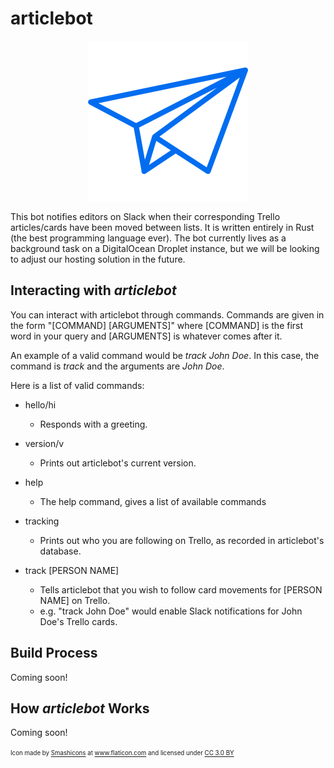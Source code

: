 # articlebot

<p align="center">
  <img src="https://github.com/TritonNews/articlebot/raw/master/icon.png"/>
</p>

This bot notifies editors on Slack when their corresponding Trello articles/cards have been moved between lists. It is written entirely in Rust (the best programming language ever). The bot currently lives as a background task on a DigitalOcean Droplet instance, but we will be looking to adjust our hosting solution in the future.

## Interacting with _articlebot_

You can interact with articlebot through commands. Commands are given in the form "[COMMAND] [ARGUMENTS]" where [COMMAND] is the first word in your query and [ARGUMENTS] is whatever comes after it.

An example of a valid command would be *track _John Doe_*. In this case, the command is *track* and the arguments are *_John Doe_*.

Here is a list of valid commands:

* hello/hi
  - Responds with a greeting.

* version/v
  - Prints out articlebot's current version.

* help
  - The help command, gives a list of available commands

* tracking
  - Prints out who you are following on Trello, as recorded in articlebot's database.

* track [PERSON NAME]
  - Tells articlebot that you wish to follow card movements for [PERSON NAME] on Trello.
  - e.g. "track John Doe" would enable Slack notifications for John Doe's Trello cards.

## Build Process

Coming soon!

## How _articlebot_ Works

Coming soon!

<sup><sub>Icon made by <a href="https://www.flaticon.com/authors/smashicons" title="Smashicons">Smashicons</a> at <a href="https://www.flaticon.com/" title="Flaticon">www.flaticon.com</a> and licensed under <a href="http://creativecommons.org/licenses/by/3.0/" title="Creative Commons BY 3.0" target="_blank">CC 3.0 BY</a></sub></sup>
